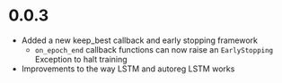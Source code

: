 # 0.0.3
- Added a new keep_best callback and early stopping framework
  - `on_epoch_end` callback functions can now raise an `EarlyStopping` Exception to halt training
- Improvements to the way LSTM and autoreg LSTM works